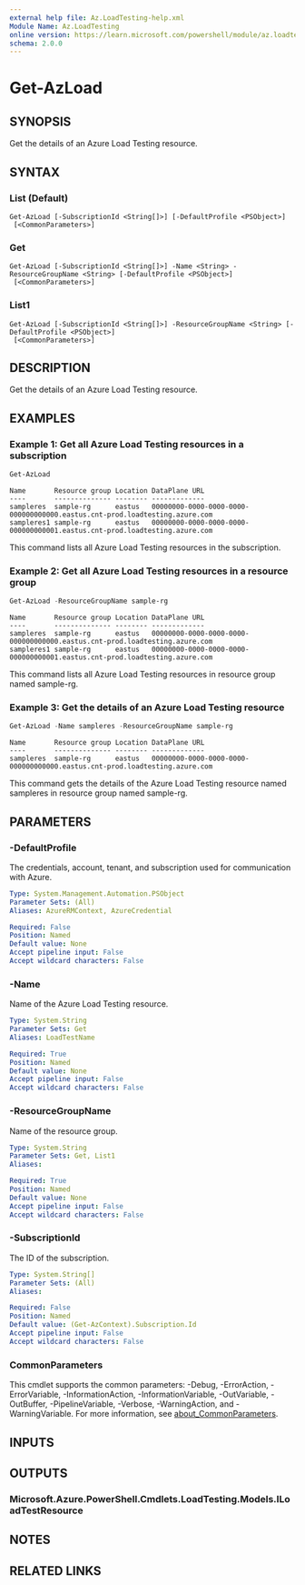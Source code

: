 ```yaml
---
external help file: Az.LoadTesting-help.xml
Module Name: Az.LoadTesting
online version: https://learn.microsoft.com/powershell/module/az.loadtesting/get-azload
schema: 2.0.0
---
```


# Get-AzLoad

## SYNOPSIS
Get the details of an Azure Load Testing resource.

## SYNTAX

### List (Default)
```
Get-AzLoad [-SubscriptionId <String[]>] [-DefaultProfile <PSObject>]
 [<CommonParameters>]
```

### Get
```
Get-AzLoad [-SubscriptionId <String[]>] -Name <String> -ResourceGroupName <String> [-DefaultProfile <PSObject>]
 [<CommonParameters>]
```

### List1
```
Get-AzLoad [-SubscriptionId <String[]>] -ResourceGroupName <String> [-DefaultProfile <PSObject>]
 [<CommonParameters>]
```

## DESCRIPTION
Get the details of an Azure Load Testing resource.

## EXAMPLES

### Example 1: Get all Azure Load Testing resources in a subscription
```powershell
Get-AzLoad
```

```output
Name       Resource group Location DataPlane URL
----       -------------- -------- -------------
sampleres  sample-rg      eastus   00000000-0000-0000-0000-000000000000.eastus.cnt-prod.loadtesting.azure.com
sampleres1 sample-rg      eastus   00000000-0000-0000-0000-000000000001.eastus.cnt-prod.loadtesting.azure.com
```

This command lists all Azure Load Testing resources in the subscription.

### Example 2: Get all Azure Load Testing resources in a resource group
```powershell
Get-AzLoad -ResourceGroupName sample-rg
```

```output
Name       Resource group Location DataPlane URL
----       -------------- -------- -------------
sampleres  sample-rg      eastus   00000000-0000-0000-0000-000000000000.eastus.cnt-prod.loadtesting.azure.com
sampleres1 sample-rg      eastus   00000000-0000-0000-0000-000000000001.eastus.cnt-prod.loadtesting.azure.com
```

This command lists all Azure Load Testing resources in resource group named sample-rg.

### Example 3: Get the details of an Azure Load Testing resource
```powershell
Get-AzLoad -Name sampleres -ResourceGroupName sample-rg
```

```output
Name       Resource group Location DataPlane URL
----       -------------- -------- -------------
sampleres  sample-rg      eastus   00000000-0000-0000-0000-000000000000.eastus.cnt-prod.loadtesting.azure.com
```

This command gets the details of the Azure Load Testing resource named sampleres in resource group named sample-rg.

## PARAMETERS

### -DefaultProfile
The credentials, account, tenant, and subscription used for communication with Azure.

```yaml
Type: System.Management.Automation.PSObject
Parameter Sets: (All)
Aliases: AzureRMContext, AzureCredential

Required: False
Position: Named
Default value: None
Accept pipeline input: False
Accept wildcard characters: False
```

### -Name
Name of the Azure Load Testing resource.

```yaml
Type: System.String
Parameter Sets: Get
Aliases: LoadTestName

Required: True
Position: Named
Default value: None
Accept pipeline input: False
Accept wildcard characters: False
```

### -ResourceGroupName
Name of the resource group.

```yaml
Type: System.String
Parameter Sets: Get, List1
Aliases:

Required: True
Position: Named
Default value: None
Accept pipeline input: False
Accept wildcard characters: False
```

### -SubscriptionId
The ID of the subscription.

```yaml
Type: System.String[]
Parameter Sets: (All)
Aliases:

Required: False
Position: Named
Default value: (Get-AzContext).Subscription.Id
Accept pipeline input: False
Accept wildcard characters: False
```

### CommonParameters
This cmdlet supports the common parameters: -Debug, -ErrorAction, -ErrorVariable, -InformationAction, -InformationVariable, -OutVariable, -OutBuffer, -PipelineVariable, -Verbose, -WarningAction, and -WarningVariable. For more information, see [about_CommonParameters](http://go.microsoft.com/fwlink/?LinkID=113216).

## INPUTS

## OUTPUTS

### Microsoft.Azure.PowerShell.Cmdlets.LoadTesting.Models.ILoadTestResource

## NOTES

## RELATED LINKS
